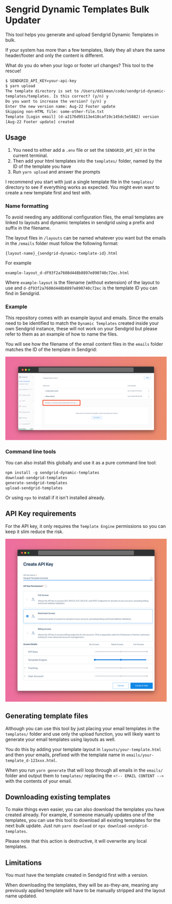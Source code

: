 # Sengrid Dynamic Templates Bulk Updater

This tool helps you generate and upload Sendgrid Dynamic Templates in bulk.

If your system has more than a few templates, likely they all share the same header/footer and only the content is different.

What do you do when your logo or footer url changes? This tool to the rescue!

```shell
$ SENDGRID_API_KEY=your-api-key
$ yarn upload
The template directory is set to /Users/ddikman/code/sendgrid-dynamic-templates/templates. Is this correct? (y/n) y
Do you want to increase the version? (y/n) y
Enter the new version name: Aug-22 Footer update
Skipping non-HTML file: some-other-file.txt
Template [Login email] (d-a2176d95113e410caf19c145dc5e5882) version [Aug-22 Footer update] created
```

## Usage

1. You need to either add a `.env` file or set the `SENDGRID_API_KEY` in the current terminal.
2. Then add your html templates into the `templates/` folder, named by the ID of the template you have
3. Run `yarn upload` and answer the prompts

I recommend you start with just a single template file in the `templates/` directory to see if everything works as expected. You might even want to create a new template first and test with.

### Name formatting

To avoid needing any additional configuration files, the email templates are linked to layouts and dynamic templates in sendgrid using a prefix and suffix in the filename.

The layout files in `/layouts` can be named whatever you want but the emails in the `/emails` folder must follow the following format:

```
{layout-name}_{sendgrid-dynamic-template-id}.html
```

For example

```
example-layout_d-df93f2a7608d448b8897e890740c72ec.html
```

Where `example-layout` is the filename (without extension) of the layout to use and `d-df93f2a7608d448b8897e890740c72ec` is the template ID you can find in Sendgrid.

### Example

This repository comes with an example layout and emails. Since the emails need to be identified to match the `Dynamic Templates` created inside your own Sendgrid instance, these will not work on your Sendgrid but please refer to them as an example of how to name the files.

You will see how the filename of the email content files in the `emails` folder matches the ID of the template in Sendgrid:

![Example of template id in Sendgrid](./template-id-example.png)

### Command line tools

You can also install this globally and use it as a pure command line tool:

```
npm install -g sendgrid-dynamic-templates
download-sendgrid-templates
generate-sendgrid-templates
upload-sendgrid-templates
```

Or using `npx` to install if it isn't installed already.


## API Key requirements

For the API key, it only requires the `Template Engine` permissions so you can keep it slim reduce the risk.

![Only Template Engine permissions are required](./required-permission.png)

## Generating template files

Although you can use this tool by just placing your email templates in the `templates/` folder and use only the upload function, you will likely want to generate your email templates using layouts as well.

You do this by adding your template layout in `layouts/your-template.html` and then your emails, prefixed with the template name in `emails/your-template_d-123xxx.html`.

When you run `yarn generate` that will loop through all emails in the `emails/` folder and output them to `templates/` replacing the `<!-- EMAIL CONTENT -->` with the contents of your email.

## Downloading existing templates

To make things even easier, you can also download the templates you have created already. For example, if someone manually updates one of the templates, you can use this tool to download all existing templates for the next bulk update. Just run `yarn download` or `npx download-sendgrid-templates`.

Please note that this action is destructive, it will overwrite any local templates.

## Limitations

You must have the template created in Sendgrid first with a version.

When downloading the templates, they will be as-they-are, meaning any previously applied template will have to be manually stripped and the layout name updated.